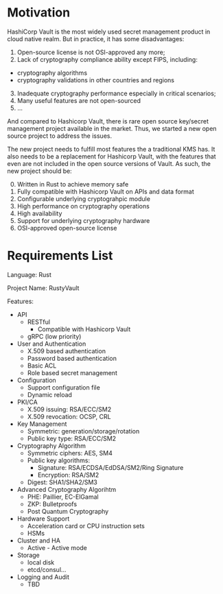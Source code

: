 # Motivation

HashiCorp Vault is the most widely used secret management product in cloud native realm. But in practice, it has some disadvantages:

1. Open-source license is not OSI-approved any more;
2. Lack of cryptography compliance ability except FIPS, including:
  * cryptography algorithms
  * cryptography validations in other countries and regions
3. Inadequate cryptography performance especially in  critical scenarios;
4. Many useful features are not open-sourced
5. ...

And compared to Hashicorp Vault, there is rare open source key/secret management project available in the market. Thus, we started a new open source project to address the issues.

The new project needs to fulfill most features the a traditional KMS has. It also needs to be a replacement for Hashicorp Vault, with the features that even are not included in the open source versions of Vault. As such, the new project should be:

0. Written in Rust to achieve memory safe
0. Fully compatible with Hashicorp Vault on APIs and data format
1. Configurable underlying cryptograhpic module
2. High performance on cryptography operations
3. High availability
4. Support for underlying cryptography hardware
5. OSI-approved open-source license

# Requirements List

Language: Rust

Project Name: RustyVault

Features:

* API
  * RESTful
     * Compatible with Hashicorp Vault
  * gRPC (low priority)
* User and Authentication
  * X.509 based authentication
  * Password based authentication
  * Basic ACL
  * Role based secret management
* Configuration
  * Support configuration file
  * Dynamic reload
* PKI/CA
  * X.509 issuing: RSA/ECC/SM2
  * X.509 revocation: OCSP, CRL
* Key Management
  * Symmetric: generation/storage/rotation
  * Public key type: RSA/ECC/SM2
* Cryptography Algorithm
  * Symmetric ciphers: AES, SM4
  * Public key algorithms:
      * Signature: RSA/ECDSA/EdDSA/SM2/Ring Signature
      * Encryption: RSA/SM2
  * Digest: SHA1/SHA2/SM3
* Advanced Cryptography Algorihtm
  * PHE: Paillier, EC-ElGamal
  * ZKP: Bulletproofs
  * Post Quantum Cryptography
* Hardware Support
  * Acceleration card or CPU instruction sets
  * HSMs
* Cluster and HA
  * Active - Active mode
* Storage
  * local disk
  * etcd/consul...
* Logging and Audit
  * TBD
